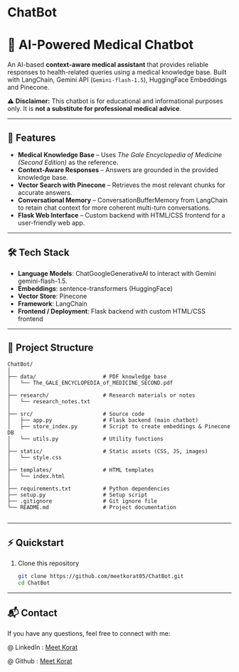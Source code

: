 # ChatBot

# 🏥 AI-Powered Medical Chatbot  

An AI-based **context-aware medical assistant** that provides reliable responses to health-related queries using a medical knowledge base. Built with LangChain, Gemini API (`Gemini-flash-1.5`), HuggingFace Embeddings and Pinecone.  

⚠️ **Disclaimer:** This chatbot is for educational and informational purposes only. It is **not a substitute for professional medical advice**.  

---

## 🚀 Features  
- **Medical Knowledge Base** – Uses *The Gale Encyclopedia of Medicine (Second Edition)* as the reference.  
- **Context-Aware Responses** – Answers are grounded in the provided knowledge base.  
- **Vector Search with Pinecone** – Retrieves the most relevant chunks for accurate answers.
- **Conversational Memory** – ConversationBufferMemory from LangChain to retain chat context for more coherent multi-turn conversations. 
- **Flask Web Interface** – Custom backend with HTML/CSS frontend for a user-friendly web app.  


---

## 🛠️ Tech Stack  
- **Language Models**: ChatGoogleGenerativeAI to interact with Gemini gemini-flash-1.5.
- **Embeddings**: sentence-transformers (HuggingFace)  
- **Vector Store**: Pinecone 
- **Framework**: LangChain  
- **Frontend / Deployment**: Flask backend with custom HTML/CSS frontend   

---

## 📂 Project Structure  
```
ChatBot/
│
├── data/                     # PDF knowledge base
│   └── The_GALE_ENCYCLOPEDIA_of_MEDICINE_SECOND.pdf
│
├── research/                 # Research materials or notes
│   └── research_notes.txt
│
├── src/                      # Source code
│   ├── app.py                # Flask backend (main chatbot)
│   ├── store_index.py        # Script to create embeddings & Pinecone DB
│   └── utils.py              # Utility functions
│
├── static/                   # Static assets (CSS, JS, images)
│   └── style.css
│
├── templates/                # HTML templates
│   └── index.html
│
├── requirements.txt          # Python dependencies
├── setup.py                  # Setup script
├── .gitignore                # Git ignore file
└── README.md                 # Project documentation


```
---

## ⚡ Quickstart  

1. Clone this repository  
   ```bash
   git clone https://github.com/meetkorat05/ChatBot.git
   cd ChatBot

---

## 📬 Contact

If you have any questions, feel free to connect with me:

@ LinkedIn : [Meet Korat](https://www.linkedin.com/in/meet-korat-4353a7284/)

@ Github : [Meet Korat](https://github.com/meetkorat05)  

